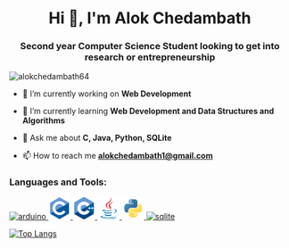 <h1 align="center">Hi 👋, I'm Alok Chedambath</h1>
<h3 align="center">Second year Computer Science Student looking to get into research or entrepreneurship</h3>

<p align="left"> <img src="https://komarev.com/ghpvc/?username=alokchedambath64&label=Profile%20views&color=0e75b6&style=flat" alt="alokchedambath64" /> </p>

- 🔭 I’m currently working on **Web Development**

- 🌱 I’m currently learning **Web Development and Data Structures and Algorithms**

- 💬 Ask me about **C, Java, Python, SQLite**

- 📫 How to reach me **alokchedambath1@gmail.com**

<h3 align="left">Languages and Tools:</h3>
<p align="left"> <a href="https://www.arduino.cc/" target="_blank" rel="noreferrer"> <img src="https://cdn.worldvectorlogo.com/logos/arduino-1.svg" alt="arduino" width="40" height="40"/> </a> <a href="https://www.cprogramming.com/" target="_blank" rel="noreferrer"> <img src="https://raw.githubusercontent.com/devicons/devicon/master/icons/c/c-original.svg" alt="c" width="40" height="40"/> </a> <a href="https://www.w3schools.com/cpp/" target="_blank" rel="noreferrer"> <img src="https://raw.githubusercontent.com/devicons/devicon/master/icons/cplusplus/cplusplus-original.svg" alt="cplusplus" width="40" height="40"/> </a> <a href="https://www.java.com" target="_blank" rel="noreferrer"> <img src="https://raw.githubusercontent.com/devicons/devicon/master/icons/java/java-original.svg" alt="java" width="40" height="40"/> </a> <a href="https://www.python.org" target="_blank" rel="noreferrer"> <img src="https://raw.githubusercontent.com/devicons/devicon/master/icons/python/python-original.svg" alt="python" width="40" height="40"/> </a> <a href="https://www.sqlite.org/" target="_blank" rel="noreferrer"> <img src="https://www.vectorlogo.zone/logos/sqlite/sqlite-icon.svg" alt="sqlite" width="40" height="40"/> </a> </p>

[![Top Langs](https://github-readme-stats.vercel.app/api/top-langs/?username=AlokChedambath64)](https://github.com/anuraghazra/github-readme-stats)
